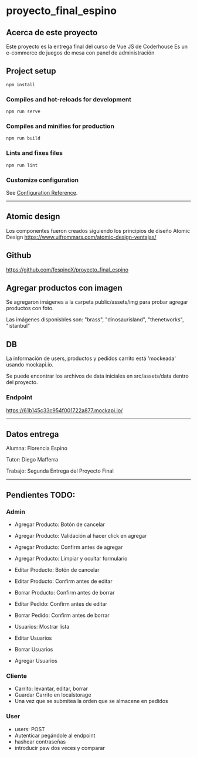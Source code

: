 # proyecto_final_espino

## Acerca de este proyecto
Este proyecto es la entrega final del curso de Vue JS de Coderhouse
Es un e-commerce de juegos de mesa con panel de administración

## Project setup
```
npm install
```

### Compiles and hot-reloads for development
```
npm run serve
```

### Compiles and minifies for production
```
npm run build
```

### Lints and fixes files
```
npm run lint
```

### Customize configuration
See [Configuration Reference](https://cli.vuejs.org/config/).

___

## Atomic design
Los componentes fueron creados siguiendo los principios de diseño Atomic Design
https://www.uifrommars.com/atomic-design-ventajas/


## Github
https://github.com/fespinoX/proyecto_final_espino


## Agregar productos con imagen
Se agregaron imágenes a la carpeta public/assets/img para probar agregar productos con foto.

Las imágenes disponisbles son: "brass", "dinosaurisland", "thenetworks", "istanbul"


## DB

La información de users, productos y pedidos carrito está 'mockeada' usando mockapi.io.

Se puede encontrar los archivos de data iniciales en src/assets/data dentro del proyecto.

### Endpoint

https://61b145c33c954f001722a877.mockapi.io/

___

## Datos entrega

Alumna: Florencia Espino

Tutor: Diego Mafferra

Trabajo: Segunda Entrega del Proyecto Final

___

## Pendientes TODO:

### Admin

* Agregar Producto: Botón de cancelar
* Agregar Producto: Validación al hacer click en agregar
* Agregar Producto: Confirm antes de agregar
* Agregar Producto: Limpiar y ocultar formulario

* Editar Producto: Botón de cancelar
* Editar Producto: Confirm antes de editar

* Borrar Producto: Confirm antes de borrar

* Editar Pedido: Confirm antes de editar

* Borrar Pedido: Confirm antes de borrar

* Usuarios: Mostrar lista
* Editar Usuarios
* Borrar Usuarios
* Agregar Usuarios

### Cliente

* Carrito: levantar, editar, borrar
* Guardar Carrito en localstorage
* Una vez que se submitea la orden que se almacene en pedidos


### User

* users: POST
* Autenticar pegándole al endpoint
* hashear contraseñas
* introducir psw dos veces y comparar